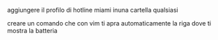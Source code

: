 aggiungere il profilo di hotline miami inuna cartella qualsiasi

creare un comando che con vim ti apra automaticamente la riga dove ti mostra la batteria

